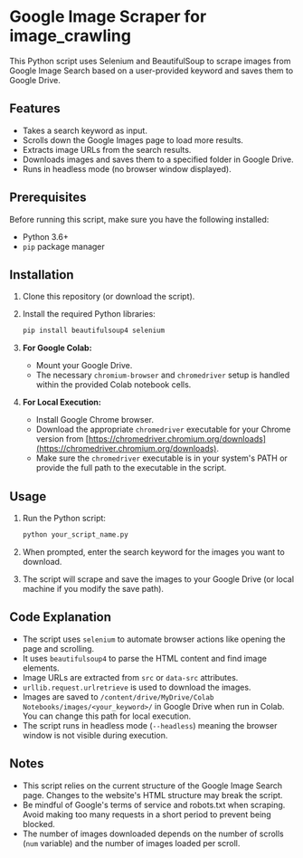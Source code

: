 # Google Image Scraper for image_crawling

This Python script uses Selenium and BeautifulSoup to scrape images from Google Image Search based on a user-provided keyword and saves them to Google Drive.

## Features

*   Takes a search keyword as input.
*   Scrolls down the Google Images page to load more results.
*   Extracts image URLs from the search results.
*   Downloads images and saves them to a specified folder in Google Drive.
*   Runs in headless mode (no browser window displayed).

## Prerequisites

Before running this script, make sure you have the following installed:

*   Python 3.6+
*   `pip` package manager

## Installation

1.  Clone this repository (or download the script).
2.  Install the required Python libraries:

    ```bash
    pip install beautifulsoup4 selenium
    ```
3.  **For Google Colab:**
    *   Mount your Google Drive.
    *   The necessary `chromium-browser` and `chromedriver` setup is handled within the provided Colab notebook cells.
4.  **For Local Execution:**
    *   Install Google Chrome browser.
    *   Download the appropriate `chromedriver` executable for your Chrome version from [https://chromedriver.chromium.org/downloads](https://chromedriver.chromium.org/downloads).
    *   Make sure the `chromedriver` executable is in your system's PATH or provide the full path to the executable in the script.

## Usage

1.  Run the Python script:

    ```bash
    python your_script_name.py
    ```
2.  When prompted, enter the search keyword for the images you want to download.
3.  The script will scrape and save the images to your Google Drive (or local machine if you modify the save path).

## Code Explanation

*   The script uses `selenium` to automate browser actions like opening the page and scrolling.
*   It uses `beautifulsoup4` to parse the HTML content and find image elements.
*   Image URLs are extracted from `src` or `data-src` attributes.
*   `urllib.request.urlretrieve` is used to download the images.
*   Images are saved to `/content/drive/MyDrive/Colab Notebooks/images/<your_keyword>/` in Google Drive when run in Colab. You can change this path for local execution.
*   The script runs in headless mode (`--headless`) meaning the browser window is not visible during execution.

## Notes

*   This script relies on the current structure of the Google Image Search page. Changes to the website's HTML structure may break the script.
*   Be mindful of Google's terms of service and robots.txt when scraping. Avoid making too many requests in a short period to prevent being blocked.
*   The number of images downloaded depends on the number of scrolls (`num` variable) and the number of images loaded per scroll.
